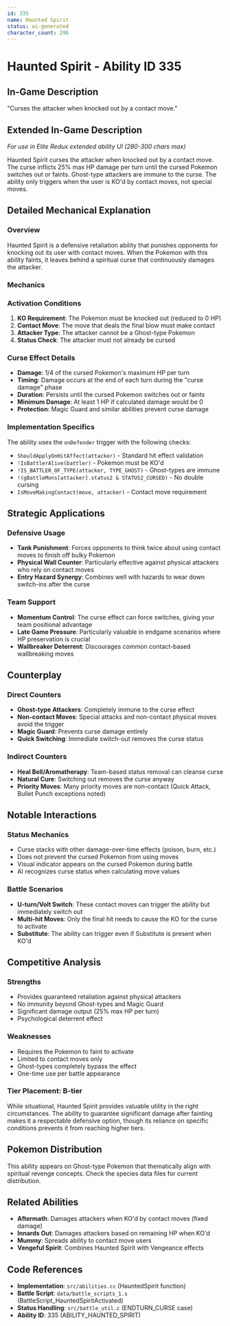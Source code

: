 ```yaml
---
id: 335
name: Haunted Spirit
status: ai-generated
character_count: 296
---
```


# Haunted Spirit - Ability ID 335

## In-Game Description
"Curses the attacker when knocked out by a contact move."

## Extended In-Game Description
*For use in Elite Redux extended ability UI (280-300 chars max)*

Haunted Spirit curses the attacker when knocked out by a contact move. The curse inflicts 25% max HP damage per turn until the cursed Pokemon switches out or faints. Ghost-type attackers are immune to the curse. The ability only triggers when the user is KO'd by contact moves, not special moves.

## Detailed Mechanical Explanation

### Overview
Haunted Spirit is a defensive retaliation ability that punishes opponents for knocking out its user with contact moves. When the Pokemon with this ability faints, it leaves behind a spiritual curse that continuously damages the attacker.

### Mechanics

### Activation Conditions
1. **KO Requirement**: The Pokemon must be knocked out (reduced to 0 HP)
2. **Contact Move**: The move that deals the final blow must make contact
3. **Attacker Type**: The attacker cannot be a Ghost-type Pokemon
4. **Status Check**: The attacker must not already be cursed

### Curse Effect Details
- **Damage**: 1/4 of the cursed Pokemon's maximum HP per turn
- **Timing**: Damage occurs at the end of each turn during the "curse damage" phase
- **Duration**: Persists until the cursed Pokemon switches out or faints
- **Minimum Damage**: At least 1 HP if calculated damage would be 0
- **Protection**: Magic Guard and similar abilities prevent curse damage

### Implementation Specifics
The ability uses the `onDefender` trigger with the following checks:
- `ShouldApplyOnHitAffect(attacker)` - Standard hit effect validation
- `!IsBattlerAlive(battler)` - Pokemon must be KO'd
- `!IS_BATTLER_OF_TYPE(attacker, TYPE_GHOST)` - Ghost-types are immune
- `!(gBattleMons[attacker].status2 & STATUS2_CURSED)` - No double cursing
- `IsMoveMakingContact(move, attacker)` - Contact move requirement

## Strategic Applications

### Defensive Usage
- **Tank Punishment**: Forces opponents to think twice about using contact moves to finish off bulky Pokemon
- **Physical Wall Counter**: Particularly effective against physical attackers who rely on contact moves
- **Entry Hazard Synergy**: Combines well with hazards to wear down switch-ins after the curse

### Team Support
- **Momentum Control**: The curse effect can force switches, giving your team positional advantage
- **Late Game Pressure**: Particularly valuable in endgame scenarios where HP preservation is crucial
- **Wallbreaker Deterrent**: Discourages common contact-based wallbreaking moves

## Counterplay

### Direct Counters
- **Ghost-type Attackers**: Completely immune to the curse effect
- **Non-contact Moves**: Special attacks and non-contact physical moves avoid the trigger
- **Magic Guard**: Prevents curse damage entirely
- **Quick Switching**: Immediate switch-out removes the curse status

### Indirect Counters
- **Heal Bell/Aromatherapy**: Team-based status removal can cleanse curse
- **Natural Cure**: Switching out removes the curse anyway
- **Priority Moves**: Many priority moves are non-contact (Quick Attack, Bullet Punch exceptions noted)

## Notable Interactions

### Status Mechanics
- Curse stacks with other damage-over-time effects (poison, burn, etc.)
- Does not prevent the cursed Pokemon from using moves
- Visual indicator appears on the cursed Pokemon during battle
- AI recognizes curse status when calculating move values

### Battle Scenarios
- **U-turn/Volt Switch**: These contact moves can trigger the ability but immediately switch out
- **Multi-hit Moves**: Only the final hit needs to cause the KO for the curse to activate
- **Substitute**: The ability can trigger even if Substitute is present when KO'd

## Competitive Analysis

### Strengths
- Provides guaranteed retaliation against physical attackers
- No immunity beyond Ghost-types and Magic Guard
- Significant damage output (25% max HP per turn)
- Psychological deterrent effect

### Weaknesses
- Requires the Pokemon to faint to activate
- Limited to contact moves only
- Ghost-types completely bypass the effect
- One-time use per battle appearance

### Tier Placement: B-tier
While situational, Haunted Spirit provides valuable utility in the right circumstances. The ability to guarantee significant damage after fainting makes it a respectable defensive option, though its reliance on specific conditions prevents it from reaching higher tiers.

## Pokemon Distribution
This ability appears on Ghost-type Pokemon that thematically align with spiritual revenge concepts. Check the species data files for current distribution.

## Related Abilities
- **Aftermath**: Damages attackers when KO'd by contact moves (fixed damage)
- **Innards Out**: Damages attackers based on remaining HP when KO'd
- **Mummy**: Spreads ability to contact move users
- **Vengeful Spirit**: Combines Haunted Spirit with Vengeance effects

## Code References
- **Implementation**: `src/abilities.cc` (HauntedSpirit function)
- **Battle Script**: `data/battle_scripts_1.s` (BattleScript_HauntedSpiritActivated)
- **Status Handling**: `src/battle_util.c` (ENDTURN_CURSE case)
- **Ability ID**: 335 (ABILITY_HAUNTED_SPIRIT)


